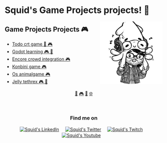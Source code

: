 # Squid's Game Projects projects! 👾


<a href="https://twitter.com/luisquid">
<img align="right" height="auto" width="200" src="https://github.com/luisquid/luisquid/raw/main/img/squidHR-circular.png"/>
</a>


## Game Projects Projects 🎮
- [Todo crt game  👾 🎮](https://github.com/luisquid/todo-crt-game) 
- [Godot learning  🎮 📖](https://github.com/luisquid/godot-learning) 
- [Encore crowd integration  🎮](https://github.com/luisquid/encore-crowd-integration) 
- [Konbini game  🎮](https://github.com/luisquid/konbini-game) 
- [Os animalgame  🎮](https://github.com/luisquid/os-animalgame) 
- [Jelly tethrex  🎮 📖](https://github.com/luisquid/jelly-tethrex) 



<p align="center">
<a href="https://github.com/luisquid/luisquid/blob/main/gamejam.md">👾</a>
<a href="https://github.com/luisquid/luisquid/blob/main/gamedev.md">🎮</a>
<a href="https://github.com/luisquid/luisquid/blob/main/learning.md">📖</a>
<a href="https://github.com/luisquid/luisquid/blob/main/web.md">🌐</a>
</p>


<br>

<div align="center">
<h3 align="center">Find me on</h3>
</div>
<p align="center">
<a href="https://www.linkedin.com/in/luisbernardobazan/" target="blank">
<img align="center" width="30px" alt="Squid's LinkedIn" src="https://www.vectorlogo.zone/logos/linkedin/linkedin-icon.svg"/></a> &nbsp; &nbsp;
<a href="https://twitter.com/luisquid" target="blank">
<img align="center" width="30px" alt="Squid's Twitter" src="https://www.vectorlogo.zone/logos/twitter/twitter-official.svg"/></a> &nbsp; &nbsp;
<a href="https://www.twitch.tv/luisquidTV" target="blank">
<img align="center" width="30px" alt="Squid's Twitch" src="https://www.vectorlogo.zone/logos/twitch/twitch-icon.svg"/></a> &nbsp; &nbsp;
<a href="https://youtube.com/@luisquid" target="blank">
<img align="center" width="30px" alt="Squid's Youtube" src="https://www.vectorlogo.zone/logos/youtube/youtube-icon.svg"/></a> &nbsp; &nbsp;

</p>


